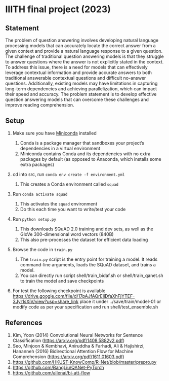 # IIITH final project (2023)


## Statement

The problem of question answering involves developing natural language processing models that can accurately locate the correct answer from a given context and provide a natural language response to a given question. The challenge of traditional question answering models is that they struggle to answer questions where the answer is not explicitly stated in the context. To address this issue, there is a need for models that can effectively leverage contextual information and provide accurate answers to both traditional answerable contextual questions and difficult no-answer questions. Additionally, existing models may have limitations in capturing long-term dependencies and achieving parallelization, which can impact their speed and accuracy. The problem statement is to develop effective question answering models that can overcome these challenges and improve reading comprehension.

## Setup

1. Make sure you have [Miniconda](https://conda.io/docs/user-guide/install/index.html#regular-installation) installed
    1. Conda is a package manager that sandboxes your project’s dependencies in a virtual environment
    2. Miniconda contains Conda and its dependencies with no extra packages by default (as opposed to Anaconda, which installs some extra packages)

2. cd into src, run `conda env create -f environment.yml`
    1. This creates a Conda environment called `squad`

3. Run `conda activate squad`
    1. This activates the `squad` environment
    2. Do this each time you want to write/test your code

4. Run `python setup.py`
    1. This downloads SQuAD 2.0 training and dev sets, as well as the GloVe 300-dimensional word vectors (840B)
    2. This also pre-processes the dataset for efficient data loading  

5. Browse the code in `train.py`
    1. The `train.py` script is the entry point for training a model. It reads command-line arguments, loads the SQuAD dataset, and trains a model.
    2. You can directly run script shell/train_bidaf.sh or shell/train_qanet.sh to train the model and save checkpoints

6. For test the following checkpoint is available https://drive.google.com/file/d/17pAJfAQrEIiDfaXhFjYTEF-3Jyr1sXiV/view?usp=share_link place it under ../save/train/model-01 or modify code as per your specification and run shell/test_ensemble.sh

## References 

1. Kim, Yoon (2014) Convolutional Neural Networks for Sentence Classification
(https://arxiv.org/pdf/1408.5882v2.pdf)
2. Seo, Minjoon & Kembhavi, Aniruddha & Farhadi, Ali & Hajishirzi, Hananneh (2016) Bidirectional Attention Flow for Machine Comprehension
(https://arxiv.org/pdf/1611.01603.pdf)
3. https://github.com/HKUST-KnowComp/R-Net/blob/master/prepro.py 
4. https://github.com/BangLiu/QANet-PyTorch 
5. https://github.com/allenai/bi-att-flow
